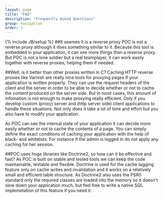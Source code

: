 ```yaml
---
layout: page
title: "FAQ"
description: "Frequently Asked Questions"
group: navigation
order: 3
---
```

{% include JB/setup %}
##It seemes it is a reverse proxy 
POC is not a reverse proxy although it does something similar to it. Because this tool is embedded in your application, it can see more things than a reverse proxy. But POC is not a lone soldier but a real teamplayer, it can work easily together with reverse proxies, helping them if needed.

##Well, is it better than other proxies written in C?
Caching HTTP reverse proxies like Varnish are really nice tools for proxying pages if your application is written properly. They can use the request headers of the client and the server in order to be able to decide whether or not to cache the content produced on the server side. But in most cases, this amount of infomation is not enough to make proxying really efficient. Only if you develop custom (proxy) server and (http server side) client applications to handle these situations. Not only does it take a lot of time and effort but you also have to modify your application.

As POC can see the internal state of your application it can decide more easily whether or not to cache the contents of a page. You can simply define the exact conditions of caching your application with the help of black- and whitelists. For instance if the admin is logged in do not apply any caching for her session.

##POC uses huge libraries like Doctrine2, so how can it be effective and fast?
As POC is built on stable and tested tools we can keep the code maintainable, testable  and flexible. Doctrine is used for the cache tagging feature only on cache writes and invalidation and it works on a relatively small and efficient table structure. As Doctrine2 also uses the PSR0 standard only the required classes are loaded into the memory so it doesn't slow down your application much, but feel free to write a native SQL implemetation of this feature if you need it.

